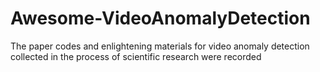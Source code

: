 # Awesome-VideoAnomalyDetection
The paper codes and enlightening materials for video anomaly detection collected in the process of scientific research were recorded
